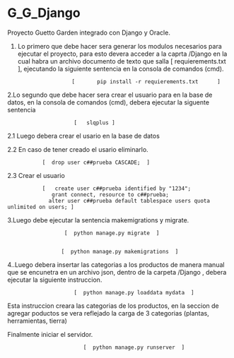 # G_G_Django
Proyecto Guetto Garden integrado con Django y Oracle.
 
 1. Lo primero que debe hacer sera generar los modulos necesarios para ejecutar el proyecto, para esto devera acceder a la caprta /Django en la cual habra un archivo documento de texto que salla [    requierements.txt   ], ejecutando la siguiente sentencia en la consola de comandos (cmd).

                         [       pip install -r requierements.txt      ]



2.Lo segundo que debe hacer sera crear el usuario para en la base de datos, en la consola de comandos (cmd), debera ejecutar la siguente sentencia 

                         [   slqplus ]
                         
                         
2.1 Luego debera crear el usario en la base de datos

2.2 En caso de tener creado el usario eliminarlo.


               [  drop user c##prueba CASCADE;  ]


2.3 Crear el usuario

               [   create user c##prueba identified by "1234";
                  grant connect, resource to c##prueba;
                 alter user c##prueba default tablespace users quota unlimited on users; ]



3.Luego debe ejecutar la sentencia makemigrations y migrate.


                      [  python manage.py migrate  ]


                     [  python manage.py makemigrations  ]


4..Luego debera insertar las categorias a los productos de manera manual que se encunetra en un archivo json, dentro de la carpeta /Django , debera ejecutar la siguiente instruccion.

                         [  python manage.py loaddata mydata  ]




Esta instruccion creara las categorias de los productos, en la seccion de agregar poductos se vera reflejado la carga de 3 categorias (plantas, herramientas, tierra)

Finalmente iniciar el servidor.

                            [  python manage.py runserver  ]


 
 
